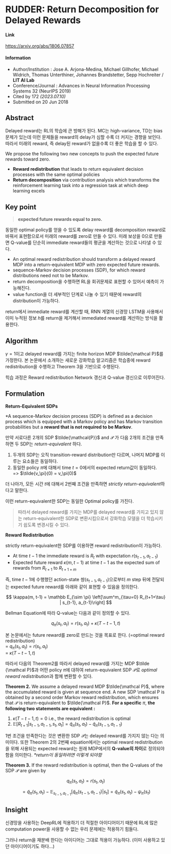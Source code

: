 # RUDDER: Return Decomposition for Delayed Rewards

#### Link

https://arxiv.org/abs/1806.07857

#### Information

- Author/Institution : Jose A. Arjona-Medina, Michael Gillhofer, Michael Widrich, Thomas Unterthiner, Johannes Brandstetter, Sepp Hochreiter / **LIT AI Lab**
- Conference/Journal : Advances in Neural Information Processing Systems 32 (NeurIPS 2019)
- Cited by 172 _(2023.07.10)_
- Submitted on 20 Jun 2018

## Abstract

Delayed reward는 RL의 학습에 큰 방해가 된다. MC는 high-variance, TD는 bias 문제가 있는데 이런 문제들을 reward의 delay가 심할 수록 더 커지는 경향을 보인다. 따라서 미래의 reward, 즉 delay된 reward가 없을수록 더 좋은 학습을 할 수 있다.

We propose the following two new concepts to push the expected future rewards toward zero.

- **Reward redistribution** that leads to return equivalent decision processes with the same optimal policies
- **Return decomposition** via contribution analysis which transforms the reinforcement learning task into a regression task at which deep learning excels

## Key point

> **expected future rewards equal to zero.**

동일한 optimal policy를 얻을 수 있도록 delay reward를 decomposition reward로 바꿔서 표현함으로서 미래의 reward를 zero로 만들 수 있다. 미래 보상을 0으로 만들면 Q-value를 단순히 immediate reward들의 평균을 계산하는 것으로 나타낼 수 있다.

- An optimal reward redistribution should transform a delayed reward MDP into a return-equivalent MDP with zero expected future rewards.
- sequence-Markov decision processes (SDP), for which reward distributions need not to be Markov.
- return decomposition을 수행하면 RL을 회귀문제로 표현할 수 있어서 예측이 가능해진다.
- value function을 더 세부적인 단계로 나눌 수 있기 때문에 reward의 distribution이 가능하다.

return에서 immediate reward를 계산할 때, RNN 계열의 신경망 LSTM을 사용해서 이미 누적된 정보 $h$를 return을 제거해서 immediated reward를 계산하는 방식을 활용한다.

## Algorithm

$\gamma=1$이고 delayed reward를 가지는 finite horizon MDP $\tilde{\mathcal P}$를 가정한다. 본 논문에서 소개하는 새로운 강화학습 알고리즘은 학습중에 reward redistribution을 수행하고 Theorem 3을 기반으로 수행된다.

힉습 과정은 Reward redistribution Network 갱신과 Q-value 갱신으로 이루어진다.

## Formulation

**Return-Equivalent SDPs**

\*​A sequence-Markov decision process (SDP) is defined as a decision process which is equipped with a Markov policy and has Markov transition probabilities but a **reward that is not required to be Markov**.

만약 서로다른 2개의 SDP $\tilde{\mathcal{P}}$ and $\mathcal{P}$ 가 다음 2개의 조건을 만족하면 두 SDP는 _return-equivalent_ 하다.

1. 두개의 SDP는 오직 transition-reward distribution만 다르며, 나머지 MDP를 이루는 요소들은 동일하다.
2. 동일한 policy $\pi$에 대해서 time $t=0$에서의 expected return값이 동일하다.  
   => $\tilde{v_\pi}(0) = v_\pi(0)$

더 나아가, 모든 시간 $t$에 대해서 2번째 조건을 만족하면 *strictly return-equivalent*하다고 말한다.

이런 return-equivalent한 SDP는 동일한 Optimal policy를 가진다.

> 따라서 delayed reward를 가지는 MDP를 delayed reward를 가지고 있지 않는 return-equivalent한 SDP로 변환시킴으로서 강화학습 모델을 더 학습시키기 쉽도록 변경시킬 수 있다.

**Reward Redistribution**

strictly return-equivalent한 SDP를 이용하면 reward redistribution이 가능하다.

- At time $t-1$ the immediate reward is $R_t$ with expectation $r(s_{t-1}, a_{t-1})$
- Expected future reward $\kappa(m, t-1)$ at time $t-1$ as the expected sum of rewards from $R_{t+1}$ to $R_{t+1+m}$

즉, time $t-1$에 수행했던 action-state 쌍$(s_{t-1}, a_{t-1})$으로부터 $m$ step 뒤에 전달되는 expected future reward를 아래와 같이 표현할 수 있음을 정의한다.

$$
\kappa(m, t-1) = \mathbb E_{\sim \pi} \left[\sum^m_{\tau=0} R_{t+1+\tau} | s_{t-1}, a_{t-1}\right]
$$

Bellman Equation에 따라 Q-value는 다음과 같이 정의할 수 있다.

$$
q_\pi(s_t, a_t) = r(s_t, a_t) + \kappa(T-t-1, t)
$$

본 논문에서는 future reward를 zero로 만드는 것을 목표로 한다. (=optimal reward redistribution)  
= $q_\pi(s_t, a_t)=r(s_t, a_t)$  
= $\kappa(T-t-1,t)$

따라서 다음의 Theorem2를 따라서 delayed reward를 가지는 MDP $\tilde {\mathcal P}$과 어떤 policy $\pi$에 대하여 return-equivalent SDP $\mathcal{P}$로 *optimal reward redistribution*과 함께 변환할 수 있다.

**Theorem 2.** We assume a delayed reward MDP $\tilde{\mathcal P}$, where the accumulated reward is given at sequence end. A new SDP \mathcal P is obtained by a second order Markov reward redistribution, which ensures that $\mathcal P$ is return-equivalent to $\tilde{\mathcal P}$. **For a specific** $\pi$, **the following two statements are equivalent :**

1. $\kappa(T-t-1, t) = 0$ i.e., the reward redistribution is optimal
2. $\mathbb E [R_{t+1} | s_{t-1}, a_{t-1}, s_t, a_t] = \tilde{q}_{\pi}(s_t, a_t) - \tilde{q}_{\pi}(s_{t-1}, a_{t-1})$

1번 조건을 만족한다는 것은 변환한 SDP $\mathcal P$는 delayed reward를 가지지 않는 다는 의미이다. 또한 Theorem 2의 2번째 equation에서는 optimal reward redistribution을 위해 사용되는 expected reward는 원래 MDP에서의 **Q-value의 차이**로 정의되야함을 의미한다.
_\*return이 동일하려면 이렇게 되야함_

**Theorem 3.** If the reward redistribution is optimal, then the Q-values of the SDP $\mathcal P$ are given by

$$
q_\pi(s_t, a_t) = r(s_t, a_t)
$$

$$
= \tilde{q}_{\pi}(s_t, a_t) - \mathbb E_{s_{t-1}, a_{t-1}}  [\tilde{q}_{\pi}(s_{t-1}, a_{t-1})|s_t] = \tilde{q}_{\pi}(s_t, a_t) - \psi_\pi(s_t)
$$

## Insight

신경망을 사용하는 DeepRL에 적용하기 더 적절한 아이디어이기 때문에 RL에 많은 computation power을 사용할 수 없는 우리 문제에는 적용하기 힘들다.

그러나 return을 재분배 한다는 아이디어는 그대로 적용이 가능하다. (이미 사용하고 있던 아이디어이기도 하다...)
